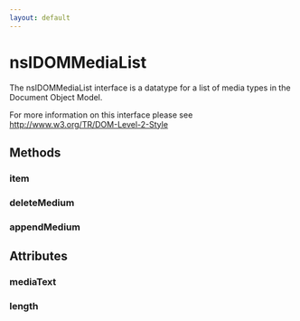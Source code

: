 ```yaml
---
layout: default
---
```


# nsIDOMMediaList #

The nsIDOMMediaList interface is a datatype for a list of media
types in the Document Object Model.

For more information on this interface please see
http://www.w3.org/TR/DOM-Level-2-Style


## Methods ##

### item ###

### deleteMedium ###

### appendMedium ###

## Attributes ##

### mediaText ###

### length ###
